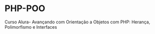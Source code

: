 # PHP-POO
Curso Alura- Avançando com Orientação a Objetos com PHP: Herança, Polimorfismo e Interfaces
